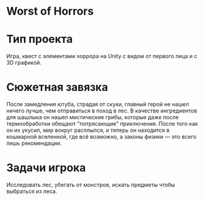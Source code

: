 # Worst of Horrors

 # Тип проекта
 Игра, квест с элементами хоррора на Unity с видом от первого лица и с 3D графикой.

# Сюжетная завязка
После замедления ютуба, страдая от скуки, главный герой не нашел ничего лучше, чем отправиться в поход в лес. В качестве ингредиентов для шашлыка он нашел мистические грибы, которые даже после термообработки обещают "потрясающие" приключения. После того как он их укусил, мир вокруг расплылся, и теперь он находится в кошмарной вселенной, где всё возможно, а законы физики — это всего лишь рекомендации.

# Задачи игрока
Исследовать лес, убегать от монстров, искать предметы чтобы выбраться из леса.


